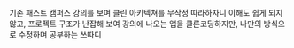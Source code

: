 기존 패스트 캠퍼스 강의를 보며 클린 아키텍쳐를 무작정 따라하자니
이해도 쉽게 되지 않고, 프로젝트 구조가 난잡해 보여 강의에 나오는 앱을 클론코딩하지만, 나만의 방식으로 수정하며 공부하는 쓰따디